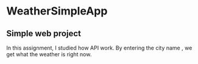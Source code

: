 # WeatherSimpleApp
## Simple web project
In this assignment, I studied how API work.
By entering the city name , we get what the weather is right now.
